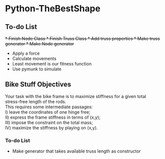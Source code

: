 # Python-TheBestShape

## To-do List
<s> * Finish Node Class </s>
<s> * Finish Truss Class </s>
<s> * Add truss properties </s>
<s> * Make truss generator </s>
<s> * Make Node generator </s>
* Apply a force
* Calculate movements
* Least movement is our fitness function
* Use pymunk to simulate

## Bike Stuff Objectives
Your task with the bike frame is to maximize stiffness for a given total stress-free length of the rods. </br>
This requires some intermediate passages: </br>
I) leave the coordinates of one hinge free; </br>
II) express the frame stiffness in terms of (x,y); </br>
III) impose the constraint on the total mass; </br>
IV) maximize the stiffness by playing on (x,y). </br>

### To-do List
* Make generator that takes available truss length as constructor
